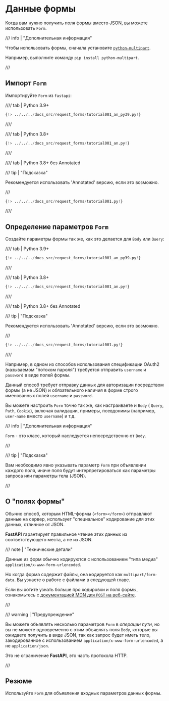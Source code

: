 # Данные формы

Когда вам нужно получить поля формы вместо JSON, вы можете использовать `Form`.

/// info | "Дополнительная информация"

Чтобы использовать формы, сначала установите <a href="https://github.com/Kludex/python-multipart" class="external-link" target="_blank">`python-multipart`</a>.

Например, выполните команду `pip install python-multipart`.

///

## Импорт `Form`

Импортируйте `Form` из `fastapi`:

//// tab | Python 3.9+

```Python hl_lines="3"
{!> ../../../docs_src/request_forms/tutorial001_an_py39.py!}
```

////

//// tab | Python 3.8+

```Python hl_lines="1"
{!> ../../../docs_src/request_forms/tutorial001_an.py!}
```

////

//// tab | Python 3.8+ без Annotated

/// tip | "Подсказка"

Рекомендуется использовать 'Annotated' версию, если это возможно.

///

```Python hl_lines="1"
{!> ../../../docs_src/request_forms/tutorial001.py!}
```

////

## Определение параметров `Form`

Создайте параметры формы так же, как это делается для `Body` или `Query`:

//// tab | Python 3.9+

```Python hl_lines="9"
{!> ../../../docs_src/request_forms/tutorial001_an_py39.py!}
```

////

//// tab | Python 3.8+

```Python hl_lines="8"
{!> ../../../docs_src/request_forms/tutorial001_an.py!}
```

////

//// tab | Python 3.8+ без Annotated

/// tip | "Подсказка"

Рекомендуется использовать 'Annotated' версию, если это возможно.

///

```Python hl_lines="7"
{!> ../../../docs_src/request_forms/tutorial001.py!}
```

////

Например, в одном из способов использования спецификации OAuth2 (называемом "потоком пароля") требуется отправить `username` и `password` в виде полей формы.

Данный способ требует отправку данных для авторизации посредством формы (а не JSON) и обязательного наличия в форме строго именованных полей  `username` и `password`.

Вы можете настроить `Form` точно так же, как настраиваете и  `Body` ( `Query`, `Path`, `Cookie`), включая валидации, примеры, псевдонимы (например, `user-name` вместо `username`) и т.д.

/// info | "Дополнительная информация"

`Form` - это класс, который наследуется непосредственно от `Body`.

///

/// tip | "Подсказка"

Вам необходимо явно указывать параметр `Form` при объявлении каждого поля, иначе поля будут интерпретироваться как параметры запроса или параметры тела (JSON).

///

## О "полях формы"

Обычно способ, которым HTML-формы (`<form></form>`) отправляют данные на сервер, использует "специальное" кодирование для этих данных, отличное от JSON.

**FastAPI** гарантирует правильное чтение этих данных из соответствующего места, а не из JSON.

/// note | "Технические детали"

Данные из форм обычно кодируются с использованием "типа медиа" `application/x-www-form-urlencoded`.

Но когда форма содержит файлы, она кодируется как `multipart/form-data`. Вы узнаете о работе с файлами в следующей главе.

Если вы хотите узнать больше про кодировки и поля формы, ознакомьтесь с <a href="https://developer.mozilla.org/ru/docs/Web/HTTP/Methods/POST" class="external-link" target="_blank">документацией <abbr title="Mozilla Developer Network">MDN</abbr> для `POST` на веб-сайте</a>.

///

/// warning | "Предупреждение"

Вы можете объявлять несколько параметров `Form` в *операции пути*, но вы не можете одновременно с этим объявлять поля `Body`, которые вы ожидаете получить в виде JSON, так как запрос будет иметь тело, закодированное с использованием `application/x-www-form-urlencoded`, а не `application/json`.

Это не ограничение **FastAPI**, это часть протокола HTTP.

///

## Резюме

Используйте `Form` для объявления входных параметров данных формы.
